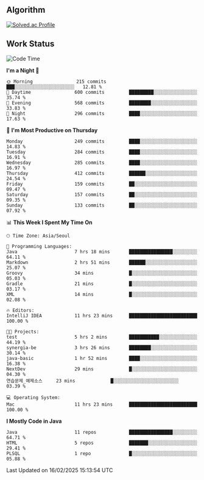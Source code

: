 <!-- 
##  ✨ _Bambee83_ ✨ 

- 🔭 I’m recently studied at Hanghae99
- 🌱 I’m currently learning Java, Spring Boot, MSA
- 🤔 I'm thinking about how to decorate my Git Profile
- 🪹 Fun fact : The beans of Spring Boot are actually coffee beans 

<!-- - 💬 Ask me about ...
- 📫 How to reach me: ...
- 😄 Pronouns: ...
- 👯 I’m looking to collaborate on ...

## 🔧  Technologies & Software Used

<img src="https://img.shields.io/badge/Java-007396?style=flat-round&logo=OpenJDK&logoColor=white"/> <img src="https://img.shields.io/badge/Spring-6DB33F?style=flat-round&logo=spring&logoColor=white"/>   <img src="https://img.shields.io/badge/SpringBoot-6DB33F?style=flat-round&logo=springboot&logoColor=white"/>  <img src="https://img.shields.io/badge/SpringSecurity-6DB33F?style=flat-round&logo=SpringSecurity&logoColor=white"/>   <img src="https://img.shields.io/badge/JSON Web Token-000000?style=flat-round&logo=JSON Web Tokens&logoColor=white"/> 

<img src="https://img.shields.io/badge/github-181717?style=flat-round&logo=github&logoColor=white"/> <img src="https://img.shields.io/badge/git-F05032?style=flat-round&logo=git&logoColor=white"/> <img src="https://img.shields.io/badge/githubactions-2088FF?style=flat-round&logo=githubactions&logoColor=white"/>  <img src="https://img.shields.io/badge/Gradle-02303A?style=flat-round&logo=Gradle&logoColor=white"/>  <img src="https://img.shields.io/badge/IntelliJIDEA-000000?style=flat-round&logo=IntelliJIDEA&logoColor=white"/>  <img src="https://img.shields.io/badge/Postman-FF6C37?style=flat-round&logo=Postman&logoColor=white"/>  <img src="https://img.shields.io/badge/Sourcetree-0052CC?style=flat-round&logo=Sourcetree&logoColor=white"/>

<img src="https://img.shields.io/badge/AmazonS3-569A31?style=flat-round&logo=AmazonS3&logoColor=white"/>  <img src="https://img.shields.io/badge/AmazonEC2-FF9900?style=flat-round&logo=AmazonEC2&logoColor=white"/>  <img src="https://img.shields.io/badge/AmazonRDS-527FFF?style=flat-round&logo=AmazonRDS&logoColor=white"/>  <img src="https://img.shields.io/badge/MySQL-4479A1?style=flat-round&logo=MySQL&logoColor=white"/>  <img src="https://img.shields.io/badge/MongoDB-47A248?style=flat-round&logo=MongoDB&logoColor=white"/> <img src="https://img.shields.io/badge/Ubuntu-E95420?style=flat-round&logo=Ubuntu&logoColor=white"/> <img src="https://img.shields.io/badge/FileZilla-BF0000?style=flat-round&logo=filezilla&logoColor=white"/> <img src="https://img.shields.io/badge/Notion-000000?style=flat-round&logo=Notion&logoColor=white"/> <img src="https://img.shields.io/badge/Slack-F06A6A?style=flat-round&logo=slack&logoColor=white"/>

<img src="https://img.shields.io/badge/AmazonCloudfront-3693F3?style=flat-round&logo=iCloud&logoColor=white"/> <img src="https://img.shields.io/badge/ApacheJMeter-D22128?style=flat-round&logo=apachejmeter&logoColor=white"/> 
 
<!-- Markdown lang
[![Bambee83 Badge](https://img.shields.io/badge/Bambee83'blog-4A154B.svg?&style=for-the-badge&logo=Bloglovin&link=https://blog.naver.com/bambee83)](https://blog.naver.com/bambee83)
## 🚀  GitHub stats & Top Langs
[![Bambee83's GitHub stats-Dark](https://github-readme-stats.vercel.app/api?username=bambee83&show_icons=true&theme=dark#gh-dark-mode-only)]((https://github.com/bambee83/github-readme-stats#gh-dark-mode-only))
![Top Langs-Dark](https://github-readme-stats.vercel.app/api/top-langs/?username=bambee83&layout=compact&theme=dark#gh-dark-mode-only)
## 🐳   Project
[mini project - SeoulCulturePort](https://github.com/event-information)
[clone coding - Instaclone](https://github.com/instaclone8)
[final project - emotrak](https://github.com/EmoTrak)
[![bambee83's wakatime stats](https://github-readme-stats.vercel.app/api/wakatime?username=bambee83)]
 -->
## Algorithm
[![Solved.ac Profile](http://mazassumnida.wtf/api/v2/generate_badge?boj=daj0909)](https://solved.ac/daj0909/)

 
## Work Status
<!--START_SECTION:waka-->
![Code Time](http://img.shields.io/badge/Code%20Time-926%20hrs%209%20mins-blue)

**I'm a Night 🦉** 

```text
🌞 Morning                215 commits         ███░░░░░░░░░░░░░░░░░░░░░░   12.81 % 
🌆 Daytime                600 commits         █████████░░░░░░░░░░░░░░░░   35.74 % 
🌃 Evening                568 commits         ████████░░░░░░░░░░░░░░░░░   33.83 % 
🌙 Night                  296 commits         ████░░░░░░░░░░░░░░░░░░░░░   17.63 % 
```
📅 **I'm Most Productive on Thursday** 

```text
Monday                   249 commits         ████░░░░░░░░░░░░░░░░░░░░░   14.83 % 
Tuesday                  284 commits         ████░░░░░░░░░░░░░░░░░░░░░   16.91 % 
Wednesday                285 commits         ████░░░░░░░░░░░░░░░░░░░░░   16.97 % 
Thursday                 412 commits         ██████░░░░░░░░░░░░░░░░░░░   24.54 % 
Friday                   159 commits         ██░░░░░░░░░░░░░░░░░░░░░░░   09.47 % 
Saturday                 157 commits         ██░░░░░░░░░░░░░░░░░░░░░░░   09.35 % 
Sunday                   133 commits         ██░░░░░░░░░░░░░░░░░░░░░░░   07.92 % 
```


📊 **This Week I Spent My Time On** 

```text
🕑︎ Time Zone: Asia/Seoul

💬 Programming Languages: 
Java                     7 hrs 18 mins       ████████████████░░░░░░░░░   64.11 % 
Markdown                 2 hrs 51 mins       ██████░░░░░░░░░░░░░░░░░░░   25.07 % 
Groovy                   34 mins             █░░░░░░░░░░░░░░░░░░░░░░░░   05.03 % 
Gradle                   21 mins             █░░░░░░░░░░░░░░░░░░░░░░░░   03.17 % 
XML                      14 mins             █░░░░░░░░░░░░░░░░░░░░░░░░   02.08 % 

🔥 Editors: 
IntelliJ IDEA            11 hrs 23 mins      █████████████████████████   100.00 % 

🐱‍💻 Projects: 
test                     5 hrs 2 mins        ███████████░░░░░░░░░░░░░░   44.19 % 
synergia-be              3 hrs 26 mins       ████████░░░░░░░░░░░░░░░░░   30.14 % 
java-basic               1 hr 52 mins        ████░░░░░░░░░░░░░░░░░░░░░   16.38 % 
NextDev                  29 mins             █░░░░░░░░░░░░░░░░░░░░░░░░   04.30 % 
연습문제_예제소스     23 mins             █░░░░░░░░░░░░░░░░░░░░░░░░   03.39 % 

💻 Operating System: 
Mac                      11 hrs 23 mins      █████████████████████████   100.00 % 
```

**I Mostly Code in Java** 

```text
Java                     11 repos            ████████████████░░░░░░░░░   64.71 % 
HTML                     5 repos             ███████░░░░░░░░░░░░░░░░░░   29.41 % 
PLSQL                    1 repo              █░░░░░░░░░░░░░░░░░░░░░░░░   05.88 % 
```




 Last Updated on 16/02/2025 15:13:54 UTC
<!--END_SECTION:waka-->
